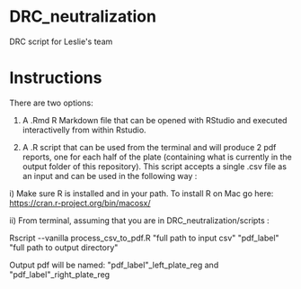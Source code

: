 # DRC_neutralization
DRC script for Leslie's team 

# Instructions 
There are two options: 

1. A .Rmd R Markdown file that can be opened with RStudio and executed interactivelly 
from within Rstudio. 

2. A .R script that can be used from the terminal and will produce 2 pdf reports, one for 
each half of the plate (containing what is currently in the output folder of this repository). 
This script accepts a single .csv file as an input and can be used in the following way :

i) Make sure R is installed and in your path. To install R on Mac go here: 
https://cran.r-project.org/bin/macosx/

ii) From terminal, assuming that you are in DRC_neutralization/scripts : 

Rscript --vanilla process_csv_to_pdf.R "full path to input csv" "pdf_label" "full path to output directory"
  
Output pdf will be named: "pdf_label"_left_plate_reg and "pdf_label"_right_plate_reg
